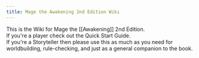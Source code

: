 ```yaml
---
title: Mage the Awakening 2nd Edition Wiki
---
```


This is the Wiki for Mage the [[Awakening]] 2nd Edition. \
If you're a player check out the Quick Start Guide. \
If you're a Storyteller then please use this as much as you need for worldbuilding, rule-checking, and just as a general companion to the book.